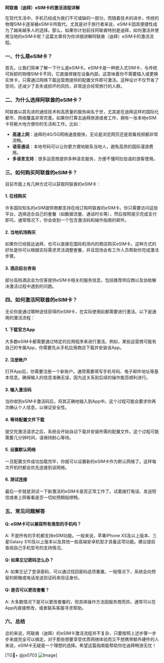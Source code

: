**阿联酋（迪拜）eSIM卡的激活流程详解**

在现代生活中，手机已经成为我们不可或缺的一部分。而随着技术的进步，传统的物理SIM卡逐渐被eSIM卡所取代。尤其是对于旅行者来说，eSIM卡因其便捷性成为了越来越多人的选择。那么，如果你计划前往阿联酋特别是迪拜，如何激活并使用当地的eSIM卡呢？这篇文章将为你详细讲解阿联酋（迪拜）eSIM卡的激活流程。

### 一、什么是eSIM卡？

首先，让我们简单了解一下什么是eSIM卡。eSIM卡是一种嵌入式SIM卡，与传统可拆卸的物理SIM卡不同，它直接焊接在设备内部。这意味着你不需要插入或更换实体卡，只需通过网络下载运营商提供的配置文件即可激活。这种设计不仅节省了空间，还减少了丢失或损坏的风险，非常适合经常旅行的人群。

### 二、为什么选择阿联酋的eSIM卡？

阿联酋以其先进的通信技术和高质量的服务闻名于世，尤其是在迪拜这样的国际化都市，网络覆盖非常完善。如果你打算去迪拜旅游或者工作，拥有一张本地eSIM卡将极大地方便你的生活和工作。比如：

- **高速上网**：迪拜的4G/5G网络速度极快，无论是浏览网页还是观看视频都非常流畅。
- **语音通话**：本地号码可以让你更方便地联系当地人，避免高昂的国际漫游费用。
- **多语言支持**：很多运营商提供多种语言服务，方便不懂阿拉伯语的游客使用。

### 三、如何购买阿联酋的eSIM卡？

目前市面上有几种方式可以获取阿联酋的eSIM卡：

#### 1. 在线购买
许多国际知名的eSIM提供商都支持在线订购阿联酋的eSIM卡。你只需要访问这些平台，选择适合自己的套餐（如数据流量、通话时长等），然后按照提示完成支付即可。通常情况下，你会收到一个包含激活码和操作指南的邮件。

#### 2. 当地机场购买
如果你已经抵达迪拜，也可以直接在国际机场内的商店购买eSIM卡。这种方式的好处是你可以根据实际需求灵活调整套餐，并且现场会有工作人员帮助你完成激活步骤。

#### 3. 酒店前台咨询
部分高档酒店会为住客提供eSIM卡相关的服务信息，包括推荐供应商以及协助解决激活过程中遇到的问题。

### 四、如何激活阿联酋的eSIM卡？

无论你是通过哪种途径获得的eSIM卡，在实际使用前都需要进行激活。以下是通用的激活流程：

#### 1. 下载官方App
大多数eSIM卡都需要通过特定的应用程序来进行激活。例如，某些运营商可能有自己的专属App，你需要先从手机应用商店下载并安装该App。

#### 2. 注册账户
打开App后，你需要注册一个新账户。通常需要填写手机号码、电子邮件地址等基本信息。确保输入的信息准确无误，因为这关系到后续的操作能否顺利进行。

#### 3. 输入激活码
当你收到eSIM卡激活码后，将其正确地输入到App中。这个过程可能会要求你再次确认个人信息，以保证安全性。

#### 4. 等待配置文件下载
提交完激活请求之后，系统会开始自动下载并安装所需的配置文件。这个过程可能需要几分钟时间，请保持耐心等待。

#### 5. 设置默认网络
一旦配置文件成功加载完毕，你就可以设置新的eSIM卡作为默认网络了。这样每次开机时都会优先连接到该网络。

#### 6. 测试连接
最后一步就是测试一下新激活的eSIM卡是否正常工作了。试着拨打电话、发送短信或者上网看看是否一切如预期般顺畅。

### 五、常见问题解答

#### Q: eSIM卡可以兼容所有类型的手机吗？
A: 不是所有的手机都支持eSIM功能。一般来说，苹果iPhone XS及以上版本、三星Galaxy S10及以上版本以及其他一些高端安卓机型才具备这项功能。建议提前查阅自己手机型号的支持情况。

#### Q: 如果忘记密码怎么办？
A: 如果忘记了登录密码，可以通过找回密码选项重置。一般情况下，系统会向预留的邮箱或电话发送验证码来验证身份。

#### Q: 是否可以更改套餐？
A: 大多数情况下是可以更改套餐的，但具体操作方法因服务商而异。通常可以在App内直接修改，或者联系客服寻求帮助。

### 六、总结

总的来说，阿联酋（迪拜）的eSIM卡激活流程并不复杂，只要按照上述步骤一步步来就完全可以搞定。对于那些想要享受优质网络体验而又不想携带额外硬件的人来说，eSIM卡无疑是一个理想的选择。希望这篇指南能帮助你在迪拜畅游无忧！

[TG💪+ @jx0703 ![Image](https://github.com/user-attachments/assets/dbca1d08-cadb-493c-b0ec-ad6f7a83f270)]